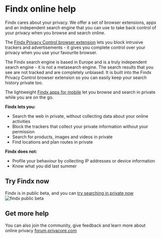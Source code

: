 # Findx online help
Findx cares about your privacy. We offer a set of browser extensions, apps and an independent search engine that you can use to take back control of your privacy when you browse and search online. 

The [Findx Privacy Control browser extension](/en/privacycontrol) lets you block intrusive trackers and advertisements - it gives you complete control over your privacy when you use your favourite browser. 

The Findx search engine is based in Europe and is a truly independent search engine - it is not a metasearch engine. The search results that you see are not tracked and are completely unbiased. It is built into the Findx Privacy Control browser extension so you can easily keep your search history private too. 

The lightweight [Findx apps for mobile](/en/findxapps) let you browse and search in private while you are on the go.

**Findx lets you:**

- Search the web in private, without collecting data about your online activities
- Block the trackers that collect your private information without your permission
- Search for products, images and videos in private
- Find locations and plan routes in private  

**Findx does not:**

- Profile your behaviour by collecting IP addresses or device information
- Know what you did last summer

## Try Findx now 
Findx is in public beta, and you can [try searching in private now](https://www.findx.com/)
![findx public beta](https://www.privacore.com/wp-content/uploads/2017/03/MAIL_findx-confirm_mail-880x440.png)

## Get more help 
You can also join the community, give feedback and learn more about online privacy 
[forum.privacore.com](https://forum.privacore.com/index.php?p=/categories/help)
